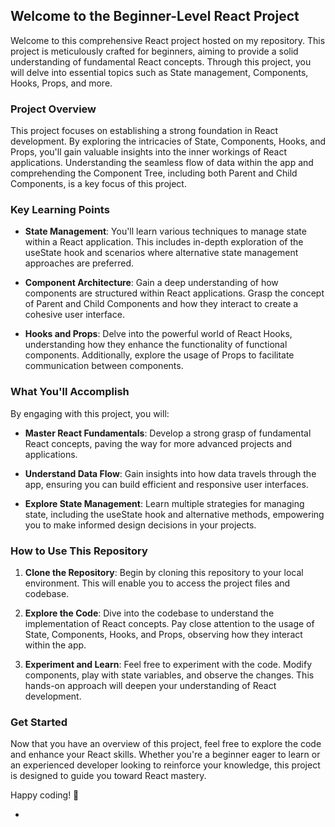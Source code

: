 ## Welcome to the Beginner-Level React Project




Welcome to this comprehensive React project hosted on my repository. This project is meticulously crafted for beginners, aiming to provide a solid understanding of fundamental React concepts. Through this project, you will delve into essential topics such as State management, Components, Hooks, Props, and more.

### Project Overview

This project focuses on establishing a strong foundation in React development. By exploring the intricacies of State, Components, Hooks, and Props, you'll gain valuable insights into the inner workings of React applications. Understanding the seamless flow of data within the app and comprehending the Component Tree, including both Parent and Child Components, is a key focus of this project.

### Key Learning Points

- **State Management**: You'll learn various techniques to manage state within a React application. This includes in-depth exploration of the useState hook and scenarios where alternative state management approaches are preferred.

- **Component Architecture**: Gain a deep understanding of how components are structured within React applications. Grasp the concept of Parent and Child Components and how they interact to create a cohesive user interface.

- **Hooks and Props**: Delve into the powerful world of React Hooks, understanding how they enhance the functionality of functional components. Additionally, explore the usage of Props to facilitate communication between components.

### What You'll Accomplish

By engaging with this project, you will:

- **Master React Fundamentals**: Develop a strong grasp of fundamental React concepts, paving the way for more advanced projects and applications.

- **Understand Data Flow**: Gain insights into how data travels through the app, ensuring you can build efficient and responsive user interfaces.

- **Explore State Management**: Learn multiple strategies for managing state, including the useState hook and alternative methods, empowering you to make informed design decisions in your projects.

### How to Use This Repository

1. **Clone the Repository**: Begin by cloning this repository to your local environment. This will enable you to access the project files and codebase.

2. **Explore the Code**: Dive into the codebase to understand the implementation of React concepts. Pay close attention to the usage of State, Components, Hooks, and Props, observing how they interact within the app.

3. **Experiment and Learn**: Feel free to experiment with the code. Modify components, play with state variables, and observe the changes. This hands-on approach will deepen your understanding of React development.

### Get Started

Now that you have an overview of this project, feel free to explore the code and enhance your React skills. Whether you're a beginner eager to learn or an experienced developer looking to reinforce your knowledge, this project is designed to guide you toward React mastery.

Happy coding! 🚀

- 
